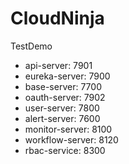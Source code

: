 # CloudNinja
TestDemo


- api-server: 7901
- eureka-server: 7900
- base-server: 7700
- oauth-server: 7902
- user-server: 7800
- alert-server: 7600
- monitor-server: 8100
- workflow-server: 8120
- rbac-service: 8300